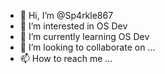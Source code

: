 - 👋 Hi, I’m @Sp4rkle867
- 👀 I’m interested in OS Dev
- 🌱 I’m currently learning OS Dev
- 💞️ I’m looking to collaborate on ...
- 📫 How to reach me ...

<!---
Sp4rkle867/Sp4rkle867 is a ✨ special ✨ repository because its `README.md` (this file) appears on your GitHub profile.
You can click the Preview link to take a look at your changes.
--->
